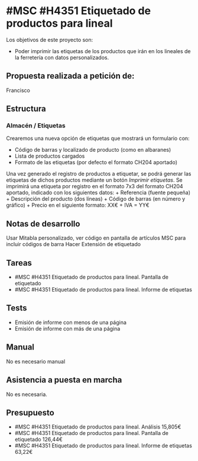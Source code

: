 # #MSC #H4351 Etiquetado de productos para lineal
Los objetivos de este proyecto son:
+ Poder imprimir las etiquetas de los productos que irán en los lineales de la ferretería con datos personalizados.

## Propuesta realizada a petición de:
Francisco

## Estructura

### Almacén / Etiquetas
Crearemos una nueva opción de etiquetas que mostrará un formulario con:
+ Código de barras y localizado de producto (como en albaranes)
+ Lista de productos cargados
+ Formato de las etiquetas (por defecto el formato CH204 aportado)

Una vez generado el registro de productos a etiquetar, se podrá generar las etiquetas de dichos productos mediante un botón _Imprimir etiquetas_.
Se imprimirá una etiqueta por registro en el formato 7x3 del formato CH204 aportado, indicado con los siguientes datos:
    + Referencia (fuente pequeña)
    + Descripción del producto (dos líneas)
    + Código de barras (en número y gráfico)
    + Precio en el siguiente formato: XX€ + IVA = YY€

## Notas de desarrollo
Usar Mitabla personalizado, ver código en pantalla de artículos MSC para incluir códigos de barra
Hacer Extensión de etiquetado

## Tareas
* #MSC #H4351 Etiquetado de productos para lineal. Pantalla de etiquetado
* #MSC #H4351 Etiquetado de productos para lineal. Informe de etiquetas

## Tests
+ Emisión de informe con menos de una página
+ Emisión de informe con más de una página

## Manual
No es necesario manual

## Asistencia a puesta en marcha
No es necesaria.

## Presupuesto
* #MSC #H4351 Etiquetado de productos para lineal. Análisis 15,805€
* #MSC #H4351 Etiquetado de productos para lineal. Pantalla de etiquetado 126,44€
* #MSC #H4351 Etiquetado de productos para lineal. Informe de etiquetas 63,22€
